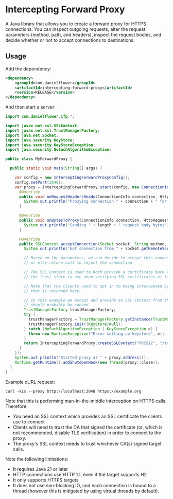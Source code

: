 Intercepting Forward Proxy
==========================

A Java library that allows you to create a forward proxy for HTTPS connections. You can inspect outgoing requests,
alter the request parameters (method, path, and headers), inspect the request bodies, and decide whether or not to
accept connections to destinations.

Usage
-----

Add the dependency:

```xml
<dependency>
    <groupId>com.danielflower</groupId>
    <artifactId>intercepting-forward-proxy</artifactId>
    <version>RELEASE</version>
</dependency>
```

And then start a server:

```java
import com.danielflower.ifp.*;

import javax.net.ssl.SSLContext;
import javax.net.ssl.TrustManagerFactory;
import java.net.Socket;
import java.security.KeyStore;
import java.security.KeyStoreException;
import java.security.NoSuchAlgorithmException;

public class MyForwardProxy {

  public static void main(String[] args) {

    var config = new InterceptingForwardProxyConfig();
    config.setPort(2048);
    var proxy = InterceptingForwardProxy.start(config, new ConnectionInterceptor() {
      @Override
      public void onRequestHeadersReady(ConnectionInfo connection, HttpRequest request) {
        System.out.println("Proxying connection " + connection + " for request " + request);
      }

      @Override
      public void onBytesToProxy(ConnectionInfo connection, HttpRequest request, byte[] array, int offset, int length) {
        System.out.println("Sending " + length + " request body bytes");
      }

      @Override
      public SSLContext acceptConnection(Socket socket, String method, String requestTarget, String httpVersion) {
        System.out.println("Got connection from " + socket.getRemoteSocketAddress() + " to " + requestTarget);

        // Based on the parameters, we can decide to accept this connection by returning an SSLContext
        // or else return null to reject the connection.

        // The SSL Context is used to both provide a certificate back to the client, and as the source of
        // the trust store to use when verifying SSL certificates of target services.

        // Note that the clients need to opt in to being intercepted by this proxy by trusting the certificate
        // that is returned here.

        // In this example we accept and provide an SSL Context from the classpath. Real implementations
        // should probably be cached.
        TrustManagerFactory trustManagerFactory;
        try {
          trustManagerFactory = TrustManagerFactory.getInstance(TrustManagerFactory.getDefaultAlgorithm());
          trustManagerFactory.init((KeyStore)null);
        } catch (NoSuchAlgorithmException | KeyStoreException e) {
          throw new RuntimeException("Error setting up keystore", e);
        }
        return InterceptingForwardProxy.createSSLContext("PKCS12", "/test-certs/proxy-server.p12", "password".toCharArray(), trustManagerFactory.getTrustManagers()[0]);
      }
    });
    System.out.println("Started proxy at " + proxy.address());
    Runtime.getRuntime().addShutdownHook(new Thread(proxy::close));
  }
}
```

Example cURL request:

    curl -kis --proxy http://localhost:2048 https://example.org

Note that this is performing man-in-the-middle interception on HTTPS calls. Therefore:

* You need an SSL context which provides an SSL certificate the clients use to connect
* Clients will need to trust the CA that signed the certificate (or, which is not recommended, disable TLS verification)
  in order to connect to the proxy.
* The proxy's SSL context needs to trust whichever CA(s) signed target calls.

Note the following limitations:

* It requires Java 21 or later
* HTTP connections use HTTP 1.1, even if the target supports H2
* It only supports HTTPS targets
* It does not use non-blocking IO, and each connection is bound to a thread (however this is mitigated by using
  virtual threads by default).
